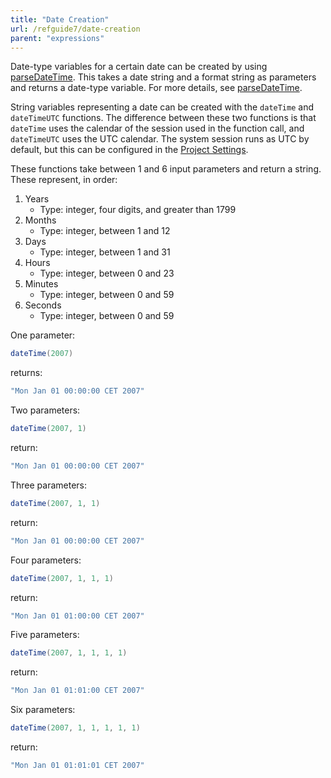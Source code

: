 ```yaml
---
title: "Date Creation"
url: /refguide7/date-creation
parent: "expressions"
---
```


Date-type variables for a certain date can be created by using [parseDateTime](parse-and-format-date-function-calls). This takes a date string and a format string as parameters and returns a date-type variable. For more details, see [parseDateTime](parse-and-format-date-function-calls).

String variables representing a date can be created with the `dateTime` and `dateTimeUTC` functions. The difference between these two functions is that `dateTime` uses the calendar of the session used in the function call, and `dateTimeUTC` uses the UTC calendar. The system session runs as UTC by default, but this can be configured in the [Project Settings](project-settings).

These functions take between 1 and 6 input parameters and return a string. These represent, in order:

1. Years
    * Type: integer, four digits, and greater than 1799
2. Months
    * Type: integer, between 1 and 12
3. Days
    * Type: integer, between 1 and 31
4. Hours
    * Type: integer, between 0 and 23
5. Minutes
    * Type: integer, between 0 and 59
6. Seconds
     * Type: integer, between 0 and 59

One parameter:

```java
dateTime(2007)
```

returns: 

```java
"Mon Jan 01 00:00:00 CET 2007"
```

Two parameters:

```java
dateTime(2007, 1)
```

return: 

```java
"Mon Jan 01 00:00:00 CET 2007"
```

Three parameters:

```java
dateTime(2007, 1, 1)
```

return:

```java
"Mon Jan 01 00:00:00 CET 2007"
```

Four parameters:

```java
dateTime(2007, 1, 1, 1)
```

return:

```java
"Mon Jan 01 01:00:00 CET 2007"
```

Five parameters:

```java
dateTime(2007, 1, 1, 1, 1)
```

return:

```java
"Mon Jan 01 01:01:00 CET 2007"
```

Six parameters:

```java
dateTime(2007, 1, 1, 1, 1, 1)
```

return:

```java
"Mon Jan 01 01:01:01 CET 2007"
```
